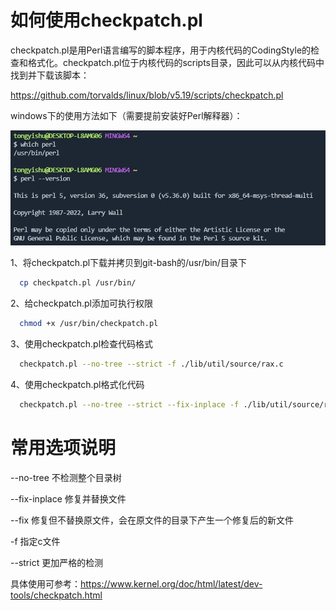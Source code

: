 # 如何使用checkpatch.pl

checkpatch.pl是用Perl语言编写的脚本程序，用于内核代码的CodingStyle的检查和格式化。checkpatch.pl位于内核代码的scripts目录，因此可以从内核代码中找到并下载该脚本：

https://github.com/torvalds/linux/blob/v5.19/scripts/checkpatch.pl

windows下的使用方法如下（需要提前安装好Perl解释器）：

![](assets/20250322_232305_image.png)

1、将checkpatch.pl下载并拷贝到git-bash的/usr/bin/目录下

```bash
  cp checkpatch.pl /usr/bin/
```

2、给checkpatch.pl添加可执行权限

```bash
  chmod +x /usr/bin/checkpatch.pl
```

3、使用checkpatch.pl检查代码格式

```bash
  checkpatch.pl --no-tree --strict -f ./lib/util/source/rax.c
```

4、使用checkpatch.pl格式化代码

```bash
  checkpatch.pl --no-tree --strict --fix-inplace -f ./lib/util/source/rax.c
```

# 常用选项说明

--no-tree 不检测整个目录树

--fix-inplace 修复并替换文件

--fix 修复但不替换原文件，会在原文件的目录下产生一个修复后的新文件

-f 指定c文件

--strict 更加严格的检测

具体使用可参考：https://www.kernel.org/doc/html/latest/dev-tools/checkpatch.html
